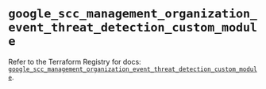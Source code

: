 # `google_scc_management_organization_event_threat_detection_custom_module`

Refer to the Terraform Registry for docs: [`google_scc_management_organization_event_threat_detection_custom_module`](https://registry.terraform.io/providers/hashicorp/google-beta/6.10.0/docs/resources/google_scc_management_organization_event_threat_detection_custom_module).
